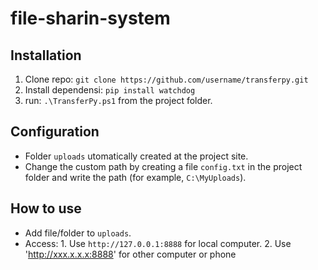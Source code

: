 # file-sharin-system

## Installation
1. Clone repo: `git clone https://github.com/username/transferpy.git`
2. Install dependensi: `pip install watchdog`
3. run: `.\TransferPy.ps1` from the project folder.

## Configuration
- Folder `uploads` utomatically created at the project site.
- Change the custom path by creating a file `config.txt` in the project folder and write the path (for example, `C:\MyUploads`).

## How to use
- Add file/folder to `uploads`.
- Access: 1. Use `http://127.0.0.1:8888` for local computer.
          2. Use 'http://xxx.x.x.x:8888' for other computer or phone
